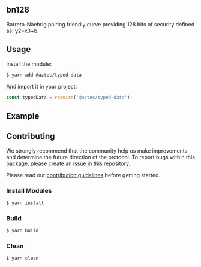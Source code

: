 ## bn128

Barreto-Naehrig pairing friendly curve providing 128 bits of security defined as: y2=x3+b.

## Usage

Install the module:

```bash
$ yarn add @aztec/typed-data
```

And import it in your project:

```js
const typedData = require('@aztec/typed-data');
```

## Example

## Contributing

We strongly recommend that the community help us make improvements and determine the future direction of the protocol. To report bugs within this package, please create an issue in this repository.

Please read our [contribution guidelines](../../.github/CONTRIBUTING.md) before getting started.

### Install Modules

```bash
$ yarn install
```

### Build

```bash
$ yarn build
```

### Clean

```bash
$ yarn clean
```
